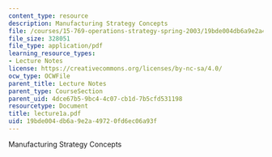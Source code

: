 ```yaml
---
content_type: resource
description: Manufacturing Strategy Concepts
file: /courses/15-769-operations-strategy-spring-2003/19bde004db6a9e2a49720fd6ec06a93f_lecture1a.pdf
file_size: 328051
file_type: application/pdf
learning_resource_types:
- Lecture Notes
license: https://creativecommons.org/licenses/by-nc-sa/4.0/
ocw_type: OCWFile
parent_title: Lecture Notes
parent_type: CourseSection
parent_uid: 4dce67b5-9bc4-4c07-cb1d-7b5cfd531198
resourcetype: Document
title: lecture1a.pdf
uid: 19bde004-db6a-9e2a-4972-0fd6ec06a93f
---
```

Manufacturing Strategy Concepts